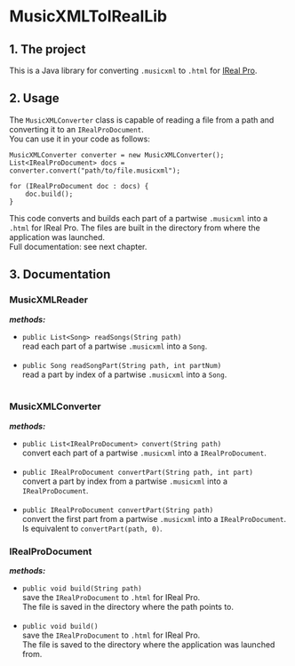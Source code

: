 <h1>MusicXMLToIRealLib</h1>

<h2> 1. The project</h2>

This is a Java library for converting <code>.musicxml</code> to <code>.html</code> for [IReal Pro](https://www.irealpro.com).

<h2>2. Usage</h2>
The <code>MusicXMLConverter</code> class is capable of reading a file from a path and converting it to an <code>IRealProDocument</code>.<br>
You can use it in your code as follows:

    MusicXMLConverter converter = new MusicXMLConverter();
    List<IRealProDocument> docs = converter.convert("path/to/file.musicxml");
    
    for (IRealProDocument doc : docs) {
        doc.build();
    }

This code converts and builds each part of a partwise <code>.musicxml</code> into a <code>.html</code> for IReal Pro. The files are built in the directory from where the application was launched.<br>
Full documentation: see next chapter.

<h2>3. Documentation</h2>

<h3>MusicXMLReader</h3>

<b><i>methods:</i></b>

<ul>
    <li>
    <code>public List&lt;Song> readSongs(String path)</code><br>
    read each part of a partwise <code>.musicxml</code> into a <code>Song</code>.
    </li><br>
    <li>
    <code>public Song readSongPart(String path, int partNum)</code><br>
    read a part by index of a partwise <code>.musicxml</code> into a <code>Song</code>.
    </li><br>
</ul>


<h3>MusicXMLConverter</h3>

<b><i>methods:</i></b>
<ul>
    <li>
    <code>public List&lt;IRealProDocument> convert(String path)</code><br>
    convert each part of a partwise <code>.musicxml</code> into a <code>IRealProDocument</code>.
    </li><br>
    <li>
    <code>public IRealProDocument convertPart(String path, int part)</code><br>
    convert a part by index from a partwise <code>.musicxml</code> into a <code>IRealProDocument</code>.
    </li><br>
    <li>
    <code>public IRealProDocument convertPart(String path)</code><br>
    convert the first part from a partwise <code>.musicxml</code> into a <code>IRealProDocument</code>.<br>
    Is equivalent to <code>convertPart(path, 0)</code>.
    </li>
</ul>


<h3>IRealProDocument</h3>

<b><i>methods:</i></b>

<ul>
    <li>
    <code>public void build(String path)</code><br>
    save the <code>IRealProDocument</code> to <code>.html</code> for IReal Pro.<br>
    The file is saved in the directory where the path points to.
    </li><br>
    <li>
    <code>public void build()</code><br>
    save the <code>IRealProDocument</code> to <code>.html</code> for IReal Pro.<br>
    The file is saved to the directory where the application was launched from.
    </li><br>
</ul>
